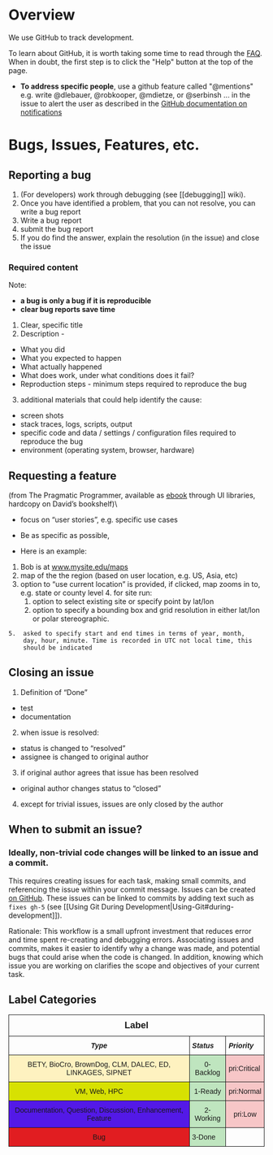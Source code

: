 Overview
=========

We use GitHub to track development. 

To learn about GitHub, it is worth taking some time to read through the [FAQ](https://help.github.com/). When in doubt, the first step is to click the "Help" button at the top of the page.

* **To address specific people**, use a github feature called "@mentions" e.g. write @dlebauer, @robkooper, @mdietze, or @serbinsh ... in the issue to alert the user as described in the [GitHub documentation on notifications](https://help.github.com/articles/notifications)


Bugs, Issues, Features, etc.
============================

Reporting a bug
---------------

1. (For developers) work through debugging (see [[debugging]] wiki). 
2. Once you have identified a problem, that you can not resolve, you can write a bug report
3. Write a bug report
4. submit the bug report
5. If you do find the answer, explain the resolution (in the issue) and close the issue

### Required content

Note: 

* **a bug is only a bug if it is reproducible**
* **clear bug reports save time**

1.  Clear, specific title
2.  Description - 
 * What you did
 * What you expected to happen
 * What actually happened
 * What does work, under what conditions does it fail?
 * Reproduction steps - minimum steps required to reproduce the bug
3. additional materials that could help identify the cause:
 * screen shots
 * stack traces, logs, scripts, output
 * specific code and data / settings / configuration files required to reproduce the bug
 * environment (operating system, browser, hardware)

Requesting a feature
--------------------

(from The Pragmatic Programmer, available as
[ebook](http://proquestcombo.safaribooksonline.com/0-201-61622-X/223)
through UI libraries, hardcopy on David’s bookshelf)\

* focus on “user stories”, e.g. specific use cases
* Be as specific as possible, 

* Here is an example:

 1.  Bob is at www.mysite.edu/maps
 2.  map of the the region (based on user location, e.g. US, Asia, etc)
 3.  option to “use current location” is provided, if clicked, map zooms in to, e.g. state or county level
    4.  for site run:
        1.  option to select existing site or specify point by lat/lon
        2.  option to specify a bounding box and grid resolution in
            either lat/lon or polar stereographic.

    5.  asked to specify start and end times in terms of year, month,
        day, hour, minute. Time is recorded in UTC not local time, this
        should be indicated

Closing an issue
----------------

1. Definition of “Done”
 * test
 * documentation
2.  when issue is resolved:
 * status is changed to “resolved”
 * assignee is changed to original author
3. if original author agrees that issue has been resolved
 * original author changes status to “closed”
4.  except for trivial issues, issues are only closed by the author 

When to submit an issue?
-----------------------

### Ideally, non-trivial code changes will be linked to an issue and a commit.

This requires creating issues for each task, making small commits, and referencing the issue within your commit message. Issues can be created [on GitHub](https://github.com/PecanProject/pecan/issues/new). These issues can be linked to commits by adding text such as `fixes gh-5` (see [[Using Git During Development|Using-Git#during-development]]).

Rationale: This workflow is a small upfront investment that reduces error and time spent re-creating and debugging errors. Associating issues and commits, makes it easier to identify why a change was made, and potential bugs that could arise when the code is changed. In addition, knowing which issue you are working on clarifies the scope and objectives of your current task. 

Label Categories
----------------

<style type="text/css">
.tg  {border-collapse:collapse;border-spacing:0;}
.tg td{font-family:Arial, sans-serif;font-size:14px;padding:10px 5px;border-style:solid;border-width:1px;overflow:hidden;word-break:normal;}
.tg th{font-family:Arial, sans-serif;font-size:14px;font-weight:normal;padding:10px 5px;border-style:solid;border-width:1px;overflow:hidden;word-break:normal;}
.tg .tg-asmn{font-weight:bold;font-size:18px;text-align:center}
.tg .tg-0lao{font-weight:bold;font-style:italic;text-align:center}
.tg .tg-uitq{font-weight:bold;font-style:italic}
.tg .tg-mkqr{background-color:#fef2c0;text-align:center}
.tg .tg-97cz{background-color:#bfe5bf;text-align:center}
.tg .tg-0gsl{background-color:#f7c6c7;}
.tg .tg-yjqy{background-color:#d7e102;text-align:center}
.tg .tg-og1l{background-color:#5319e7;text-align:center}
.tg .tg-earr{background-color:#bfe5bf;text-align:center}
.tg .tg-38vt{background-color:#f7c6c7;text-align:center}
.tg .tg-6t6n{background-color:#e11d21;text-align:center}
.tg .tg-303t{background-color:#bfe5bf}
</style>
<table class="tg">
  <tr>
    <th class="tg-asmn" colspan="3">Label</th>
  </tr>
  <tr>
    <td class="tg-0lao">Type<br></td>
    <td class="tg-uitq">Status</td>
    <td class="tg-uitq">Priority</td>
  </tr>
  <tr>
    <td class="tg-mkqr">BETY, BioCro, BrownDog, CLM, DALEC, ED, LINKAGES, SIPNET</td>
    <td class="tg-97cz">0-Backlog</td>
    <td class="tg-0gsl">pri:Critical</td>
  </tr>
  <tr>
    <td class="tg-yjqy">VM, Web, HPC</td>
    <td class="tg-97cz">1-Ready</td>
    <td class="tg-0gsl">pri:Normal</td>
  </tr>
  <tr>
    <td class="tg-og1l">Documentation, Question, Discussion, Enhancement, Feature</td>
    <td class="tg-earr">2-Working</td>
    <td class="tg-38vt">pri:Low</td>
  </tr>
  <tr>
    <td class="tg-6t6n">Bug</td>
    <td class="tg-303t">3-Done</td>
    <td class="tg-031e"></td>
  </tr>
</table>
